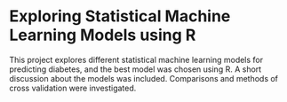 # Exploring Statistical Machine Learning Models using R

This project explores different statistical machine learning models for predicting diabetes, and the best model was chosen using R. A short discussion about the models was included. Comparisons and methods of cross validation were investigated.
